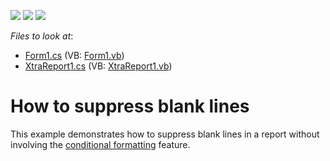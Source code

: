 <!-- default badges list -->
![](https://img.shields.io/endpoint?url=https://codecentral.devexpress.com/api/v1/VersionRange/128603612/12.2.4%2B)
[![](https://img.shields.io/badge/Open_in_DevExpress_Support_Center-FF7200?style=flat-square&logo=DevExpress&logoColor=white)](https://supportcenter.devexpress.com/ticket/details/E878)
[![](https://img.shields.io/badge/📖_How_to_use_DevExpress_Examples-e9f6fc?style=flat-square)](https://docs.devexpress.com/GeneralInformation/403183)
<!-- default badges end -->
<!-- default file list -->
*Files to look at*:

* [Form1.cs](./CS/Form1.cs) (VB: [Form1.vb](./VB/Form1.vb))
* [XtraReport1.cs](./CS/XtraReport1.cs) (VB: [XtraReport1.vb](./VB/XtraReport1.vb))
<!-- default file list end -->
# How to suppress blank lines


<p>This example demonstrates how to suppress blank lines in a report without involving the <a href="http://www.devexpress.com/Help/Content.aspx?help=XtraReports&document=CustomDocument5167.htm">conditional formatting</a> feature.</p>

<br/>



